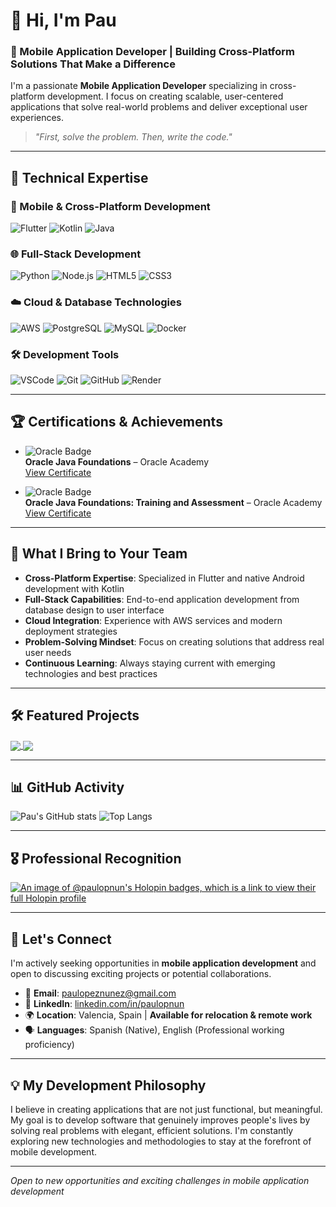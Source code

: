 # 👋 Hi, I'm Pau
### 📱 Mobile Application Developer | Building Cross-Platform Solutions That Make a Difference

I'm a passionate **Mobile Application Developer** specializing in cross-platform development. I focus on creating scalable, user-centered applications that solve real-world problems and deliver exceptional user experiences.

> *"First, solve the problem. Then, write the code."*

---

## 🚀 Technical Expertise

### 📱 Mobile & Cross-Platform Development
![Flutter](https://img.shields.io/badge/Flutter-02569B?style=for-the-badge&logo=flutter&logoColor=white)
![Kotlin](https://img.shields.io/badge/Kotlin-0095D5?style=for-the-badge&logo=kotlin&logoColor=white)
![Java](https://img.shields.io/badge/Java-ED8B00?style=for-the-badge&logo=java&logoColor=white)

### 🌐 Full-Stack Development
![Python](https://img.shields.io/badge/Python-3670A0?style=for-the-badge&logo=python&logoColor=white)
![Node.js](https://img.shields.io/badge/Node.js-339933?style=for-the-badge&logo=nodedotjs&logoColor=white)
![HTML5](https://img.shields.io/badge/HTML5-E34F26?style=for-the-badge&logo=html5&logoColor=white)
![CSS3](https://img.shields.io/badge/CSS3-1572B6?style=for-the-badge&logo=css3&logoColor=white)

### ☁️ Cloud & Database Technologies
![AWS](https://img.shields.io/badge/AWS-232F3E?style=for-the-badge&logo=amazon-aws&logoColor=white)
![PostgreSQL](https://img.shields.io/badge/PostgreSQL-336791?style=for-the-badge&logo=postgresql&logoColor=white)
![MySQL](https://img.shields.io/badge/MySQL-4479A1?style=for-the-badge&logo=mysql&logoColor=white)
![Docker](https://img.shields.io/badge/Docker-2496ED?style=for-the-badge&logo=docker&logoColor=white)

### 🛠️ Development Tools
![VSCode](https://img.shields.io/badge/VS_Code-007ACC?style=for-the-badge&logo=visual-studio-code&logoColor=white)
![Git](https://img.shields.io/badge/Git-F05032?style=for-the-badge&logo=git&logoColor=white)
![GitHub](https://img.shields.io/badge/GitHub-181717?style=for-the-badge&logo=github&logoColor=white)
![Render](https://img.shields.io/badge/Render-46E3B7?style=for-the-badge&logo=render&logoColor=black)

---

## 🏆 Certifications & Achievements

- ![Oracle Badge](https://img.shields.io/badge/Oracle-Java%20Foundations-F80000?style=for-the-badge&logo=oracle&logoColor=white)  
  **Oracle Java Foundations** – Oracle Academy  
  [View Certificate](https://learn.oracle.com/education/html/ols4/php/decodeImg.php?file=152239)

- ![Oracle Badge](https://img.shields.io/badge/Oracle-Java%20Training%20%26%20Assessment-F80000?style=for-the-badge&logo=oracle&logoColor=white)  
  **Oracle Java Foundations: Training and Assessment** – Oracle Academy  
  [View Certificate](https://learn.oracle.com/education/html/ols4/php/decodeImg.php?file=79726)

---

## 💼 What I Bring to Your Team

- **Cross-Platform Expertise**: Specialized in Flutter and native Android development with Kotlin  
- **Full-Stack Capabilities**: End-to-end application development from database design to user interface  
- **Cloud Integration**: Experience with AWS services and modern deployment strategies  
- **Problem-Solving Mindset**: Focus on creating solutions that address real user needs  
- **Continuous Learning**: Always staying current with emerging technologies and best practices  

---

## 🛠️ Featured Projects

<a href="https://github.com/paulopnun/RenderMail">
  <img align="center" src="https://github-readme-stats.vercel.app/api/pin/?username=paulopnun&repo=RenderMail&theme=tokyonight" />
</a>  

<a href="https://github.com/PauLopNun/Notably/">
  <img align="center" src="https://github-readme-stats.vercel.app/api/pin/?username=PauLopNun&repo=Notably&theme=tokyonight" />
</a>  


---

## 📊 GitHub Activity

![Pau's GitHub stats](https://github-readme-stats.vercel.app/api?username=paulopnun&show_icons=true&theme=tokyonight)
![Top Langs](https://github-readme-stats.vercel.app/api/top-langs/?username=paulopnun&layout=compact&theme=tokyonight)

---

## 🎖️ Professional Recognition

[![An image of @paulopnun's Holopin badges, which is a link to view their full Holopin profile](https://holopin.me/paulopnun)](https://holopin.io/@paulopnun)

---

## 🤝 Let's Connect

I'm actively seeking opportunities in **mobile application development** and open to discussing exciting projects or potential collaborations.

- 📧 **Email**: paulopeznunez@gmail.com  
- 💼 **LinkedIn**: [linkedin.com/in/paulopnun](https://www.linkedin.com/in/paulopnun)  
- 🌍 **Location**: Valencia, Spain | **Available for relocation & remote work**  
- 🗣️ **Languages**: Spanish (Native), English (Professional working proficiency)  

---

## 💡 My Development Philosophy

I believe in creating applications that are not just functional, but meaningful. My goal is to develop software that genuinely improves people's lives by solving real problems with elegant, efficient solutions. I'm constantly exploring new technologies and methodologies to stay at the forefront of mobile development.

---

*Open to new opportunities and exciting challenges in mobile application development*
